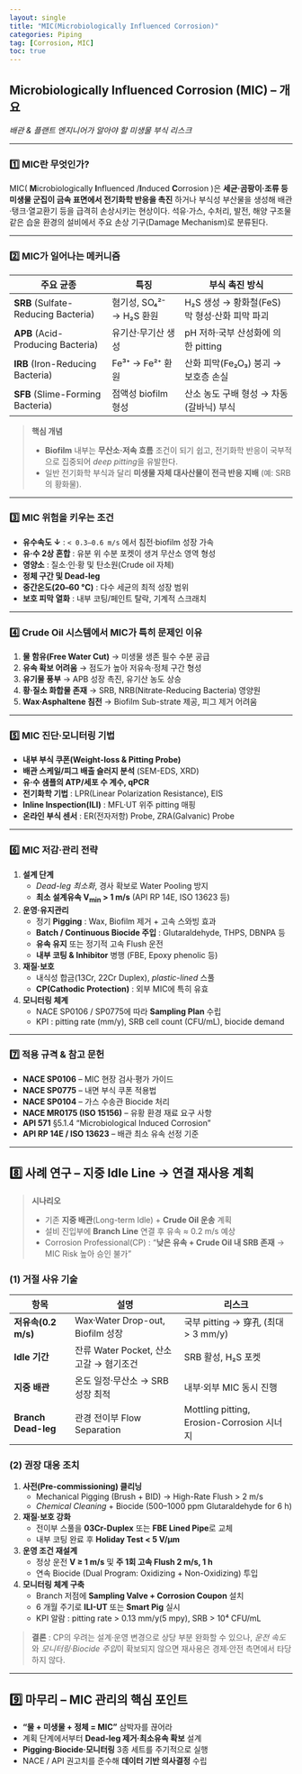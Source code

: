 ```yaml
---
layout: single
title: "MIC(Microbiologically Influenced Corrosion)"
categories: Piping
tag: [Corrosion, MIC]
toc: true
---
```


## Microbiologically Influenced Corrosion (MIC) – 개요 

*배관 & 플랜트 엔지니어가 알아야 할 미생물 부식 리스크*

------

### 1️⃣ MIC란 무엇인가?

MIC( **M**icrobiologically **I**nfluenced /**I**nduced **C**orrosion )은 **세균·곰팡이·조류 등 미생물 군집이 금속 표면에서 전기화학 반응을 촉진** 하거나 부식성 부산물을 생성해 배관·탱크·열교환기 등을 급격히 손상시키는 현상이다. 석유·가스, 수처리, 발전, 해양 구조물 같은 습윤 환경의 설비에서 주요 손상 기구(Damage Mechanism)로 분류된다.

------

### 2️⃣ MIC가 일어나는 메커니즘 

| 주요 균종                           | 특징                     | 부식 촉진 방식                                |
| ----------------------------------- | ------------------------ | --------------------------------------------- |
| **SRB** (Sulfate-Reducing Bacteria) | 혐기성, SO₄²⁻ → H₂S 환원 | H₂S 생성 → 황화철(FeS) 막 형성·산화 피막 파괴 |
| **APB** (Acid-Producing Bacteria)   | 유기산·무기산 생성       | pH 저하·국부 산성화에 의한 pitting            |
| **IRB** (Iron-Reducing Bacteria)    | Fe³⁺ → Fe²⁺ 환원         | 산화 피막(Fe₂O₃) 붕괴 → 보호층 손실           |
| **SFB** (Slime-Forming Bacteria)    | 점액성 biofilm 형성      | 산소 농도 구배 형성 → 차동(갈바닉) 부식       |



> **핵심 개념**
>
> - **Biofilm** 내부는 **무산소·저속 흐름** 조건이 되기 쉽고, 전기화학 반응이 국부적으로 집중되어 *deep pitting*을 유발한다.
> - 일반 전기화학 부식과 달리 **미생물 자체 대사산물이 전극 반응 지배** (예: SRB의 황화물).

------

### 3️⃣ MIC 위험을 키우는 조건 

- **유수속도 ↓** : `< 0.3–0.6 m/s` 에서 침전·biofilm 성장 가속
- **유·수 2상 혼합** : 유분 위 수분 포켓이 생겨 무산소 영역 형성
- **영양소** : 질소·인·황 및 탄소원(Crude oil 자체)
- **정체 구간 및 Dead-leg**
- **중간온도(20–60 °C)** : 다수 세균의 최적 성장 범위
- **보호 피막 열화** : 내부 코팅/페인트 탈락, 기계적 스크래치

------

### 4️⃣ Crude Oil 시스템에서 MIC가 특히 문제인 이유 

1. **물 함유(Free Water Cut)** → 미생물 생존 필수 수분 공급
2. **유속 확보 어려움** → 점도가 높아 저유속·정체 구간 형성
3. **유기물 풍부** → APB 성장 촉진, 유기산 농도 상승
4. **황·질소 화합물 존재** → SRB, NRB(Nitrate-Reducing Bacteria) 영양원
5. **Wax·Asphaltene 침전** → Biofilm Sub-strate 제공, 피그 제거 어려움

------

### 5️⃣ MIC 진단·모니터링 기법 

- **내부 부식 쿠폰(Weight-loss & Pitting Probe)**
- **배관 스케일/피그 배출 슬러지 분석** (SEM-EDS, XRD)
- **유·수 샘플의 ATP/세포 수 계수, qPCR**
- **전기화학 기법** : LPR(Linear Polarization Resistance), EIS
- **Inline Inspection(ILI)** : MFL·UT 위주 pitting 매핑
- **온라인 부식 센서** : ER(전자저항) Probe, ZRA(Galvanic) Probe

------

### 6️⃣ MIC 저감·관리 전략 

1. **설계 단계**
   - *Dead-leg 최소화*, 경사 확보로 Water Pooling 방지
   - **최소 설계유속 V<sub>min</sub> > 1 m/s** (API RP 14E, ISO 13623 등)
2. **운영·유지관리**
   - 정기 **Pigging** : Wax, Biofilm 제거 + 고속 스와빙 효과
   - **Batch / Continuous Biocide 주입** : Glutaraldehyde, THPS, DBNPA 등
   - **유속 유지** 또는 정기적 고속 Flush 운전
   - **내부 코팅 & Inhibitor** 병행 (FBE, Epoxy phenolic 등)
3. **재질·보호**
   - 내식성 합금(13Cr, 22Cr Duplex), *plastic-lined* 스풀
   - **CP(Cathodic Protection)** : 외부 MIC에 특히 유효
4. **모니터링 체계**
   - NACE SP0106 / SP0775에 따라 **Sampling Plan** 수립
   - KPI : pitting rate (mm/y), SRB cell count (CFU/mL), biocide demand

------

### 7️⃣ 적용 규격 & 참고 문헌

- **NACE SP0106** – MIC 현장 검사·평가 가이드
- **NACE SP0775** – 내면 부식 쿠폰 적용법
- **NACE SP0104** – 가스 수송관 Biocide 처리
- **NACE MR0175 (ISO 15156)** – 유황 환경 재료 요구 사항
- **API 571** §5.1.4 “Microbiological Induced Corrosion”
- **API RP 14E / ISO 13623** – 배관 최소 유속 선정 기준

------

## 8️⃣ 사례 연구 – 지중 Idle Line → 연결 재사용 계획

> **시나리오**
>
> - 기존 **지중 배관**(Long-term Idle) + **Crude Oil 운송** 계획
> - 설비 진입부에 **Branch Line** 연결 후 유속 ≈ 0.2 m/s 예상
> - Corrosion Professional(CP) : “**낮은 유속 + Crude Oil 내 SRB 존재** → MIC Risk 높아 승인 불가”

### (1) 거절 사유 기술

| 항목                | 설명                                    | 리스크                                     |
| ------------------- | --------------------------------------- | ------------------------------------------ |
| **저유속(0.2 m/s)** | Wax·Water Drop-out, Biofilm 성장        | 국부 pitting → 穿孔 (최대 > 3 mm/y)        |
| **Idle 기간**       | 잔류 Water Pocket, 산소 고갈 → 혐기조건 | SRB 활성, H₂S 포켓                         |
| **지중 배관**       | 온도 일정·무산소 → SRB 성장 최적        | 내부·외부 MIC 동시 진행                    |
| **Branch Dead-leg** | 관경 전이부 Flow Separation     | Mottling pitting, Erosion-Corrosion 시너지 |



### (2) 권장 대응 조치

1. **사전(Pre-commissioning) 클리닝**
   - Mechanical Pigging (Brush + BID) → High-Rate Flush > 2 m/s
   - *Chemical Cleaning* + Biocide (500–1000 ppm Glutaraldehyde for 6 h)
2. **재질·보호 강화**
   - 전이부 스풀을 **03Cr-Duplex** 또는 **FBE Lined Pipe**로 교체
   - 내부 코팅 완료 후 **Holiday Test < 5 V/µm**
3. **운영 조건 재설계**
   - 정상 운전 **V ≥ 1 m/s** 및 **주 1회 고속 Flush 2 m/s, 1 h**
   - 연속 Biocide (Dual Program: Oxidizing + Non-Oxidizing) 투입
4. **모니터링 체계 구축**
   - Branch 저점에 **Sampling Valve + Corrosion Coupon** 설치
   - 6 개월 주기로 **ILI-UT** 또는 **Smart Pig** 실시
   - KPI 알람 : pitting rate > 0.13 mm/y(5 mpy), SRB > 10⁴ CFU/mL

> **결론** : CP의 우려는 설계·운영 변경으로 상당 부분 완화할 수 있으나, *운전 속도*와 *모니터링·Biocide 주입*이 확보되지 않으면 재사용은 경제·안전 측면에서 타당하지 않다.

------

## 9️⃣ 마무리 – MIC 관리의 핵심 포인트 

- **“물 + 미생물 + 정체 = MIC”** 삼박자를 끊어라
- 계획 단계에서부터 **Dead-leg 제거·최소유속 확보** 설계
- **Pigging·Biocide·모니터링** 3종 세트를 주기적으로 실행
- NACE / API 권고치를 준수해 **데이터 기반 의사결정** 수립





